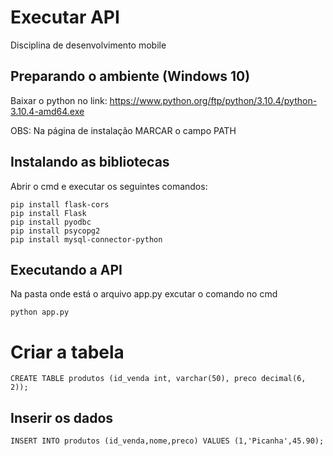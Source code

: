 # Executar API
Disciplina de desenvolvimento mobile

## Preparando o ambiente (Windows 10)
Baixar o python no link: https://www.python.org/ftp/python/3.10.4/python-3.10.4-amd64.exe

OBS: Na página de instalação MARCAR o campo PATH

## Instalando as bibliotecas
Abrir o cmd e executar os seguintes comandos:

```
pip install flask-cors
pip install Flask
pip install pyodbc
pip install psycopg2
pip install mysql-connector-python
```

## Executando a API
Na pasta onde está o arquivo app.py excutar o comando no cmd
```
python app.py
```

# Criar a tabela
```
CREATE TABLE produtos (id_venda int, varchar(50), preco decimal(6, 2));
```

## Inserir os dados
```
INSERT INTO produtos (id_venda,nome,preco) VALUES (1,'Picanha',45.90);
```
